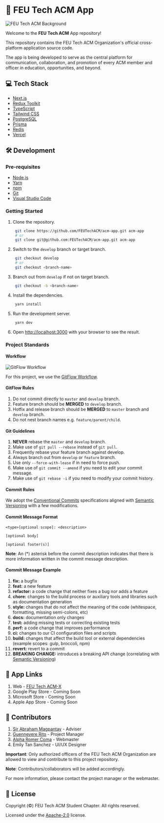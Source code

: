 # 🚀 FEU Tech ACM App

![FEU Tech ACM Background](/public/media/img/dp_cover/cover.png)

Welcome to the **FEU Tech ACM** App repository!

This repository contains the FEU Tech ACM Organization's official cross-platform application source code.

The app is being developed to serve as the central platform for communication, collaboration, and promotion of every ACM member and officer in education, opportunities, and beyond.

## 💻 Tech Stack

- [Next.js](https://nextjs.org/)
- [Redux Toolkit](https://redux-toolkit.js.org/)
- [TypeScript](https://www.typescriptlang.org/)
- [Tailwind CSS](https://tailwindcss.com/)
- [PostgreSQL](https://www.postgresql.org/)
- [Prisma](https://www.prisma.io/)
- [Redis](https://redis.io/)
- [Vercel](https://vercel.com/)

## 🛠️ Development

### Pre-requisites

- [Node.js](https://nodejs.org/en/)
- [Yarn](https://yarnpkg.com/)
- [npm](https://www.npmjs.com/)
- [Git](https://git-scm.com/)
- [Visual Studio Code](https://code.visualstudio.com/)

### Getting Started

1. Clone the repository.

   ```bash
    git clone https://github.com/FEUTechACM/acm-app.git acm-app
    # or
    git clone git@github.com:FEUTechACM/acm-app.git acm-app
   ```

2. Switch to the `develop` branch or target branch.

   ```bash
    git checkout develop
    # or
    git checkout <branch-name>
   ```

3. Branch out from `develop` if not on target branch.

   ```bash
    git checkout -b <branch-name>
   ```

4. Install the dependencies.

   ```bash
    yarn install
   ```

5. Run the development server.

   ```bash
    yarn dev
   ```

6. Open [http://localhost:3000](http://localhost:3000) with your browser to see the result.

### Project Standards

#### Workflow

![GitFlow Workflow](https://iamchuka.com/content/images/2018/05/gitflowimage.png)

For this project, we use the [GitFlow Workflow](https://www.atlassian.com/git/tutorials/comparing-workflows/gitflow-workflow).

#### GitFlow Rules

1. Do not commit directly to `master` and `develop` branch.
2. Feature branch should be **MERGED** to `develop` branch.
3. Hotfix and release branch should be **MERGED** to `master` branch and `develop` branch.
4. Do not nest branch names e.g. `feature/parent/child`.

#### Git Guidelines

1. **NEVER** rebase the `master` and `develop` branch.
2. Make use of `git pull --rebase` instead of `git pull`.
3. Frequently rebase your feature branch against develop.
4. Always branch out from `develop` or `feature` branch.
5. Use only `--force-with-lease` if in need to force push.
6. Make use of `git commit --amend` if you need to edit your commit message.
7. Make use of `git rebase -i` if you need to modify your commit history.

#### Commit Rules

We adopt the [Conventional Commits](https://www.conventionalcommits.org/en/v1.0.0/) specifications aligned with [Semantic Versioning](https://semver.org/) with a few modifications.

#### Commit Message Format

```text
<type>[optional scope]: <description>

[optional body]

[optional footer(s)]
```

**Note**: An (\*) asterisk before the commit description indicates that there is more information written in the commit message description.

#### Commit Message Example

1. **fix:** a bugfix
2. **feat:** a new feature
3. **refactor:** a code change that neither fixes a bug nor adds a feature
4. **chore:** changes to the build process or auxiliary tools and libraries such as documentation generation
5. **style:** changes that do not affect the meaning of the code (whitespace, formatting, missing semi-colons, etc)
6. **docs:** documentation only changes
7. **test:** adding missing tests or correcting existing tests
8. **perf:** a code change that improves performance
9. **ci:** changes to our CI configuration files and scripts
10. **build:** changes that affect the build tool or external dependencies (example scopes: gulp, broccoli, npm)
11. **revert:** revert to a commit
12. **BREAKING CHANGE:** introduces a breaking API change (correlating with [Semantic Versioning](https://semver.org/))

## 🔗 App Links

1. Web - [FEU Tech ACM-X](https://acmx.vercel.app/)
2. Google Play Store - Coming Soon
3. Microsoft Store - Coming Soon
4. Apple App Store - Coming Soon

## 👥 Contributors

1. [Sir Abraham Magpantay](https://www.linkedin.com/in/aber-magpantay/) - Adviser
2. [Guennevere Rito](https://www.linkedin.com/in/guennevere-rito-990256255/) - Project Manager
3. [Alpha Romer Coma](https://www.linkedin.com/in/alpha-coma/) - Webmaster
4. Emily Tan Sanchez - UI/UX Designer

**Important**: Only authorized officers of the FEU Tech ACM Organization are allowed to view and contribute to this project repository.

**Note**: Contributors/collaborators will be added accordingly.

For more information, please contact the project manager or the webmaster.

## 📄 License

Copyright (&#169;) FEU Tech ACM Student Chapter. All rights reserved.

Licensed under the [Apache-2.0](./LICENSE) license.
